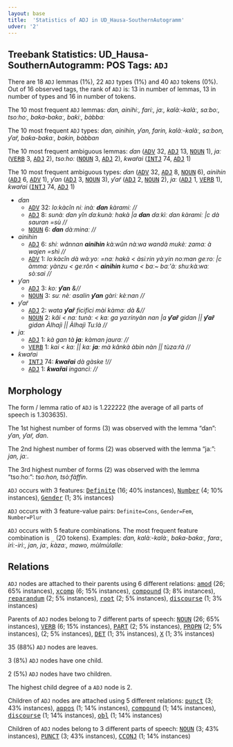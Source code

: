 ```yaml
---
layout: base
title:  'Statistics of ADJ in UD_Hausa-SouthernAutogramm'
udver: '2'
---
```


## Treebank Statistics: UD_Hausa-SouthernAutogramm: POS Tags: `ADJ`

There are 18 `ADJ` lemmas (1%), 22 `ADJ` types (1%) and 40 `ADJ` tokens (0%).
Out of 16 observed tags, the rank of `ADJ` is: 13 in number of lemmas, 13 in number of types and 16 in number of tokens.

The 10 most frequent `ADJ` lemmas: <em>ɗan, ainihiː, fariː, jaː, kalàː-kalàː, saːboː, tsoːhoː, baƙa-baƙaː, baƙiː, bàbbaː</em>

The 10 most frequent `ADJ` types:  <em>ɗan, ainihin, ƴan, farin, kalàː-kalàː, saːbon, ƴar̃, baƙa-baƙaː, baƙin, bàbban</em>

The 10 most frequent ambiguous lemmas: <em>ɗan</em> (<tt><a href="ha_southernautogramm-pos-ADV.html">ADV</a></tt> 32, <tt><a href="ha_southernautogramm-pos-ADJ.html">ADJ</a></tt> 13, <tt><a href="ha_southernautogramm-pos-NOUN.html">NOUN</a></tt> 1), <em>jaː</em> (<tt><a href="ha_southernautogramm-pos-VERB.html">VERB</a></tt> 3, <tt><a href="ha_southernautogramm-pos-ADJ.html">ADJ</a></tt> 2), <em>tsoːhoː</em> (<tt><a href="ha_southernautogramm-pos-NOUN.html">NOUN</a></tt> 3, <tt><a href="ha_southernautogramm-pos-ADJ.html">ADJ</a></tt> 2), <em>ƙwar̃ai</em> (<tt><a href="ha_southernautogramm-pos-INTJ.html">INTJ</a></tt> 74, <tt><a href="ha_southernautogramm-pos-ADJ.html">ADJ</a></tt> 1)

The 10 most frequent ambiguous types:  <em>ɗan</em> (<tt><a href="ha_southernautogramm-pos-ADV.html">ADV</a></tt> 32, <tt><a href="ha_southernautogramm-pos-ADJ.html">ADJ</a></tt> 8, <tt><a href="ha_southernautogramm-pos-NOUN.html">NOUN</a></tt> 6), <em>ainihin</em> (<tt><a href="ha_southernautogramm-pos-ADJ.html">ADJ</a></tt> 6, <tt><a href="ha_southernautogramm-pos-ADV.html">ADV</a></tt> 1), <em>ƴan</em> (<tt><a href="ha_southernautogramm-pos-ADJ.html">ADJ</a></tt> 3, <tt><a href="ha_southernautogramm-pos-NOUN.html">NOUN</a></tt> 3), <em>ƴar̃</em> (<tt><a href="ha_southernautogramm-pos-ADJ.html">ADJ</a></tt> 2, <tt><a href="ha_southernautogramm-pos-NOUN.html">NOUN</a></tt> 2), <em>jaː</em> (<tt><a href="ha_southernautogramm-pos-ADJ.html">ADJ</a></tt> 1, <tt><a href="ha_southernautogramm-pos-VERB.html">VERB</a></tt> 1), <em>ƙwar̃ai</em> (<tt><a href="ha_southernautogramm-pos-INTJ.html">INTJ</a></tt> 74, <tt><a href="ha_southernautogramm-pos-ADJ.html">ADJ</a></tt> 1)


* <em>ɗan</em>
  * <tt><a href="ha_southernautogramm-pos-ADV.html">ADV</a></tt> 32: <em>loːkàcîn niː inàː <b>ɗan</b> ƙàramiː //</em>
  * <tt><a href="ha_southernautogramm-pos-ADJ.html">ADJ</a></tt> 8: <em>sunàː ɗan yîn ɗaːkunàː hakà |a <b>ɗan</b> ɗaːkìː ɗan ƙàramiː |c dà sauran =sù //</em>
  * <tt><a href="ha_southernautogramm-pos-NOUN.html">NOUN</a></tt> 6: <em><b>ɗan</b> dàːminaː //</em>
* <em>ainihin</em>
  * <tt><a href="ha_southernautogramm-pos-ADJ.html">ADJ</a></tt> 6: <em>shiː wânnan <b>ainihin</b> kàːwûn nàːwa wandà mukèː zamaː à wajen =shì //</em>
  * <tt><a href="ha_southernautogramm-pos-ADV.html">ADV</a></tt> 1: <em>loːkàcîn dà wàːyoː =naː hakà < àsiːrin yàːyin noːman geːroː |c àmmaː yànzu < geːrôn < <b>ainihin</b> kuma < baː~ baː'àː shuːkàːwaː sòːsai //</em>
* <em>ƴan</em>
  * <tt><a href="ha_southernautogramm-pos-ADJ.html">ADJ</a></tt> 3: <em>koː <b>ƴan</b> &//</em>
  * <tt><a href="ha_southernautogramm-pos-NOUN.html">NOUN</a></tt> 3: <em>suː nèː asalin <b>ƴan</b> gàriː kèːnan //</em>
* <em>ƴar̃</em>
  * <tt><a href="ha_southernautogramm-pos-ADJ.html">ADJ</a></tt> 2: <em>wata <b>ƴar̃</b> ficifici mài kàmaː dà &//</em>
  * <tt><a href="ha_southernautogramm-pos-NOUN.html">NOUN</a></tt> 2: <em>kâi < naː tunàː < kaː ga yaːrinyàn nan |a <b>ƴar̃</b> gidan || <b>ƴar̃</b> gidan Àlhajì || Àlhajì Tuːlà //</em>
* <em>jaː</em>
  * <tt><a href="ha_southernautogramm-pos-ADJ.html">ADJ</a></tt> 1: <em>kà gan tà <b>jaː</b> kàman jauraː //</em>
  * <tt><a href="ha_southernautogramm-pos-VERB.html">VERB</a></tt> 1: <em>kai < kaː || kaː <b>jaː</b> mà kânkà àbin nàn || tùzaːr̃à //</em>
* <em>ƙwar̃ai</em>
  * <tt><a href="ha_southernautogramm-pos-INTJ.html">INTJ</a></tt> 74: <em><b>ƙwar̃ai</b> dà gàske !//</em>
  * <tt><a href="ha_southernautogramm-pos-ADJ.html">ADJ</a></tt> 1: <em><b>ƙwar̃ai</b> ingancìː //</em>

## Morphology

The form / lemma ratio of `ADJ` is 1.222222 (the average of all parts of speech is 1.303635).

The 1st highest number of forms (3) was observed with the lemma “ɗan”: <em>ƴan, ƴar̃, ɗan</em>.

The 2nd highest number of forms (2) was observed with the lemma “jaː”: <em>jan, jaː</em>.

The 3rd highest number of forms (2) was observed with the lemma “tsoːhoː”: <em>tsoːhon, tsòːfàffin</em>.

`ADJ` occurs with 3 features: <tt><a href="ha_southernautogramm-feat-Definite.html">Definite</a></tt> (16; 40% instances), <tt><a href="ha_southernautogramm-feat-Number.html">Number</a></tt> (4; 10% instances), <tt><a href="ha_southernautogramm-feat-Gender.html">Gender</a></tt> (1; 3% instances)

`ADJ` occurs with 3 feature-value pairs: `Definite=Cons`, `Gender=Fem`, `Number=Plur`

`ADJ` occurs with 5 feature combinations.
The most frequent feature combination is `_` (20 tokens).
Examples: <em>ɗan, kalàː-kalàː, baƙa-baƙaː, faraː, irìː-irìː, jan, jaː, kàzaː, mawo, mùlmùlalleː</em>


## Relations

`ADJ` nodes are attached to their parents using 6 different relations: <tt><a href="ha_southernautogramm-dep-amod.html">amod</a></tt> (26; 65% instances), <tt><a href="ha_southernautogramm-dep-xcomp.html">xcomp</a></tt> (6; 15% instances), <tt><a href="ha_southernautogramm-dep-compound.html">compound</a></tt> (3; 8% instances), <tt><a href="ha_southernautogramm-dep-reparandum.html">reparandum</a></tt> (2; 5% instances), <tt><a href="ha_southernautogramm-dep-root.html">root</a></tt> (2; 5% instances), <tt><a href="ha_southernautogramm-dep-discourse.html">discourse</a></tt> (1; 3% instances)

Parents of `ADJ` nodes belong to 7 different parts of speech: <tt><a href="ha_southernautogramm-pos-NOUN.html">NOUN</a></tt> (26; 65% instances), <tt><a href="ha_southernautogramm-pos-VERB.html">VERB</a></tt> (6; 15% instances), <tt><a href="ha_southernautogramm-pos-PART.html">PART</a></tt> (2; 5% instances), <tt><a href="ha_southernautogramm-pos-PROPN.html">PROPN</a></tt> (2; 5% instances),  (2; 5% instances), <tt><a href="ha_southernautogramm-pos-DET.html">DET</a></tt> (1; 3% instances), <tt><a href="ha_southernautogramm-pos-X.html">X</a></tt> (1; 3% instances)

35 (88%) `ADJ` nodes are leaves.

3 (8%) `ADJ` nodes have one child.

2 (5%) `ADJ` nodes have two children.

The highest child degree of a `ADJ` node is 2.

Children of `ADJ` nodes are attached using 5 different relations: <tt><a href="ha_southernautogramm-dep-punct.html">punct</a></tt> (3; 43% instances), <tt><a href="ha_southernautogramm-dep-appos.html">appos</a></tt> (1; 14% instances), <tt><a href="ha_southernautogramm-dep-compound.html">compound</a></tt> (1; 14% instances), <tt><a href="ha_southernautogramm-dep-discourse.html">discourse</a></tt> (1; 14% instances), <tt><a href="ha_southernautogramm-dep-obl.html">obl</a></tt> (1; 14% instances)

Children of `ADJ` nodes belong to 3 different parts of speech: <tt><a href="ha_southernautogramm-pos-NOUN.html">NOUN</a></tt> (3; 43% instances), <tt><a href="ha_southernautogramm-pos-PUNCT.html">PUNCT</a></tt> (3; 43% instances), <tt><a href="ha_southernautogramm-pos-CCONJ.html">CCONJ</a></tt> (1; 14% instances)


